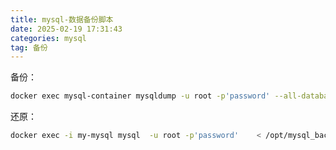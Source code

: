 ```yaml
---
title: mysql-数据备份脚本
date: 2025-02-19 17:31:43
categories: mysql
tag: 备份
---
```



备份：

```bash
docker exec mysql-container mysqldump -u root -p'password' --all-databases > /path/to/backup/all_databases_backup.sql
```
还原：

```bash
docker exec -i my-mysql mysql  -u root -p'password'    < /opt/mysql_back/mydatabase_backup.sql  
```





